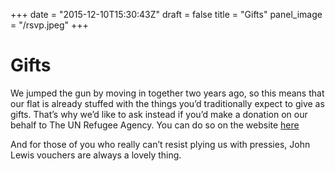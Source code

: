 +++
date = "2015-12-10T15:30:43Z"
draft = false
title = "Gifts"
panel_image = "/rsvp.jpeg"
+++

Gifts
===============

We jumped the gun by moving in together two years ago, so this means that our flat is already stuffed with the things you’d traditionally expect to give as gifts. That’s why we’d like to ask instead if you’d make a donation on our behalf to The UN Refugee Agency. You can do so on the website [here](http://www.unhcr.org.uk/how-you-can-help/donate.html)

>

And for those of you who really can’t resist plying us with pressies, John Lewis vouchers are always a lovely thing.
